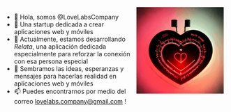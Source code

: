 <img align='right' src='https://github.com/LoveLabsCompany/LoveLabsCompany/blob/main/images/lovelabs.gif' width='200'>

- 👋 Hola, somos @LoveLabsCompany
- 👀 Una startup dedicada a crear aplicaciones web y móviles
- 💞️ Actualmente, estamos desarrollando _Relata_, una aplicación dedicada especialmente para reforzar la conexión con esa persona especial
- 🌱 Sembramos las ideas, esperanzas y mensajes para hacerlas realidad en aplicaciones web y móviles
- 📫 Puedes encontrarnos por medio del correo lovelabs.company@gmail.com !

<!---
LoveLabsCompany/LoveLabsCompany is a ✨ special ✨ repository because its `README.md` (this file) appears on your GitHub profile.
You can click the Preview link to take a look at your changes.
--->
